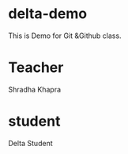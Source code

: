 # delta-demo
This is Demo for Git &amp;Github class.

# Teacher
Shradha Khapra

# student
Delta Student
